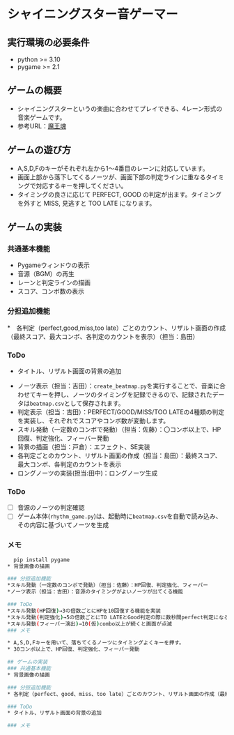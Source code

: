 # シャイニングスター音ゲーマー

## 実行環境の必要条件
* python >= 3.10
* pygame >= 2.1

## ゲームの概要
* シャイニングスターというの楽曲に合わせてプレイできる、4レーン形式の音楽ゲームです。
* 参考URL：[魔王魂](https://maou.audio/14_shining_star/)

## ゲームの遊び方
* A,S,D,Fのキーがそれぞれ左から1〜4番目のレーンに対応しています。
* 画面上部から落下してくるノーツが、画面下部の判定ラインに重なるタイミングで対応するキーを押してください。
* タイミングの良さに応じて PERFECT, GOOD の判定が出ます。タイミングを外すと MISS, 見逃すと TOO LATE になります。

## ゲームの実装
### 共通基本機能
* Pygameウィンドウの表示
* 音源（BGM）の再生
* レーンと判定ラインの描画
* スコア、コンボ数の表示

### 分担追加機能
*　各判定（perfect,good,miss,too late）ごとのカウント、リザルト画面の作成（最終スコア、最大コンボ、各判定のカウントを表示）（担当：島田）



### ToDo
- タイトル、リザルト画面の背景の追加
* ノーツ表示（担当：吉田）：`create_beatmap.py`を実行することで、音楽に合わせてキーを押し、ノーツのタイミングを記録できるので、記録されたデータは`beatmap.csv`として保存されます。
* 判定表示（担当：吉田）：PERFECT/GOOD/MISS/TOO LATEの4種類の判定を実装し、それぞれでスコアやコンボ数が変動します。
* スキル発動（一定数のコンボで発動）（担当：佐藤）：〇コンボ以上で、HP回復、判定強化、フィーバー発動
* 背景の描画（担当：戸倉）：エフェクト、SE実装
* 各判定ごとのカウント、リザルト画面の作成（担当：島田）：最終スコア、最大コンボ、各判定のカウントを表示
* ロングノーツの実装(担当:田中)：ロングノーツ生成


### ToDo
- [ ] 音源のノーツの判定確認
- [ ] ゲーム本体(`rhythm_game.py`)は、起動時に`beatmap.csv`を自動で読み込み、その内容に基づいてノーツを生成

### メモ
 ```bash
   pip install pygame
* 背景画像の描画

### 分担追加機能
*スキル発動（一定数のコンボで発動）（担当：佐藤）：HP回復、判定強化、フィーバー
*ノーツ表示（担当：吉田）：音源のタイミングがよいノーツが出てくる機能

### ToDo
*スキル発動(HP回復)→3の倍数ごとにHPを10回復する機能を実装
*スキル発動(判定強化)→5の倍数ごとにTO LATEとGood判定の際に数秒間perfect判定になるよう実装
*スキル発動(フィーバー演出)→10(仮)combo以上が続くと画面が点滅
### メモ

* A,S,D,Fキーを用いて、落ちてくるノーツにタイミングよくキーを押す。
* 30コンボ以上で、HP回復、判定強化、フィーバー発動

## ゲームの実装
### 共通基本機能
* 背景画像の描画

### 分担追加機能
* 各判定（perfect、good、miss、too late）ごとのカウント、リザルト画面の作成（最終スコア、最大コンボ、各判定のカウントを表示）（担当：島田）

### ToDo
* タイトル、リザルト画面の背景の追加

### メモ
